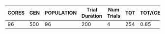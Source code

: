 |CORES |GEN  |POPULATION|Trial Duration|Num Trials|TOT  |TOT/(GEN*Tr)|
|------|-----|----------|--------------|----------|-----|------------|
|96    |500  |96        |200           |4         |254  |0.85        |
